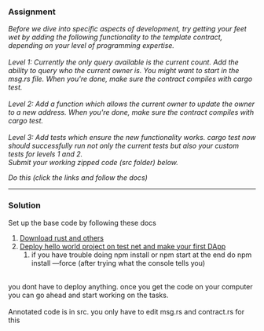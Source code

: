 ### Assignment
<i>
Before we dive into specific aspects of development, try getting your feet wet by adding the following functionality to the template contract, depending on your level of programming expertise.
<br/><br/> 
Level 1: Currently the only query available is the current count. Add the ability to query who the current owner is. You might want to start in the msg.rs file. When you're done, make sure the contract compiles with cargo test.
<br/><br/> 
Level 2: Add a function which allows the current owner to update the owner to a new address. When you're done, make sure the contract compiles with cargo test.
<br/><br/> 
Level 3: Add tests which ensure the new functionality works. cargo test now should successfully run not only the current tests but also your custom tests for levels 1 and 2.
<br/>
Submit your working zipped code (src folder) below.


Do this (click the links and follow the docs)
</i>
<hr/>

### Solution
Set up the base code by following these docs
1. [Download rust and others](https://docs.terra.money/docs/develop/dapp/quick-start/initial-setup.html)
2. [Deploy hello world project on test net and make your first DApp](https://docs.terra.money/docs/develop/dapp/quick-start/using-terrain-testnet.html)
    1. if you have trouble doing npm install or npm start at the end do npm install —force (after trying what the console tells you)

<br/>
you dont have to deploy anything. once you get the code on your computer you can go ahead and start working on the tasks.
<br/> <br/> 
Annotated code is in src. you only have to edit msg.rs and contract.rs for this
